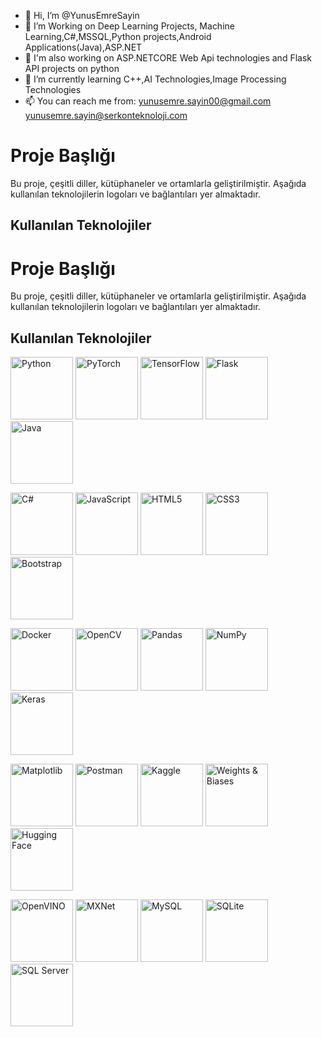 - 👋 Hi, I’m @YunusEmreSayin
- 👀 I’m Working on Deep Learning Projects, Machine Learning,C#,MSSQL,Python projects,Android Applications(Java),ASP.NET
- 👀 I'm also working on ASP.NETCORE Web Api technologies and Flask API projects on python
- 🌱 I’m currently learning C++,AI Technologies,Image Processing Technologies
- 📫 You can reach me from: yunusemre.sayin00@gmail.com yunusemre.sayin@serkonteknoloji.com
<!---
YunusEmreSayin/YunusEmreSayin is a ✨ special ✨ repository because its `README.md` (this file) appears on your GitHub profile.
You can click the Preview link to take a look at your changes.
--->
# Proje Başlığı

Bu proje, çeşitli diller, kütüphaneler ve ortamlarla geliştirilmiştir. Aşağıda kullanılan teknolojilerin logoları ve bağlantıları yer almaktadır.

## Kullanılan Teknolojiler

# Proje Başlığı

Bu proje, çeşitli diller, kütüphaneler ve ortamlarla geliştirilmiştir. Aşağıda kullanılan teknolojilerin logoları ve bağlantıları yer almaktadır.

## Kullanılan Teknolojiler

<p float="left">
    <img src="[https://www.python.org/community/logos/python-logo-master-v3-TM.png](https://www.python.org/)" width="100" height="100" alt="Python"/>
    <img src="[https://pytorch.org/assets/images/pytorch-logo.png]" width="100" height="100" alt="PyTorch"/>
    <img src="https://www.tensorflow.org/images/tf_logo_social.png" width="100" height="100" alt="TensorFlow"/>
    <img src="https://flask.palletsprojects.com/en/2.0.x/_static/flask-icon.png" width="100" height="100" alt="Flask"/>
    <img src="[https://upload.wikimedia.org/wikipedia/en/3/30/Java_logo_and_wordmark.svg](https://upload.wikimedia.org/wikipedia/tr/thumb/2/2e/Java_Logo.svg/450px-Java_Logo.svg.png?20111229210123)" width="100" height="100" alt="Java"/>
</p>

<p float="left">
    <img src="[https://upload.wikimedia.org/wikipedia/commons/4/4c/Csharp_Logo.png](https://upload.wikimedia.org/wikipedia/commons/thumb/0/0d/C_Sharp_wordmark.svg/225px-C_Sharp_wordmark.svg.png)" width="100" height="100" alt="C#"/>
    <img src="[https://upload.wikimedia.org/wikipedia/commons/6/6c/JavaScript-logo.png](https://upload.wikimedia.org/wikipedia/commons/thumb/9/99/Unofficial_JavaScript_logo_2.svg/338px-Unofficial_JavaScript_logo_2.svg.png)" width="100" height="100" alt="JavaScript"/>
    <img src="[https://upload.wikimedia.org/wikipedia/commons/b/b2/HTML5_logo_and_wordmark.svg](https://upload.wikimedia.org/wikipedia/commons/thumb/6/61/HTML5_logo_and_wordmark.svg/768px-HTML5_logo_and_wordmark.svg.png)" width="100" height="100" alt="HTML5"/>
    <img src="[https://upload.wikimedia.org/wikipedia/commons/d/d5/CSS3_logo.svg](https://upload.wikimedia.org/wikipedia/commons/thumb/d/d5/CSS3_logo_and_wordmark.svg/225px-CSS3_logo_and_wordmark.svg.png)" width="100" height="100" alt="CSS3"/>
    <img src="[https://getbootstrap.com/docs/5.1/assets/img/bootstrap-icons.svg](https://upload.wikimedia.org/wikipedia/commons/thumb/b/b2/Bootstrap_logo.svg/225px-Bootstrap_logo.svg.png)" width="100" height="100" alt="Bootstrap"/>
</p>

<p float="left">
    <img src="[https://www.docker.com/wp-content/uploads/2022/03/horizontal-logo-monochromatic-white.svg](https://upload.wikimedia.org/wikipedia/commons/thumb/4/4e/Docker_%28container_engine%29_logo.svg/450px-Docker_%28container_engine%29_logo.svg.png)" width="100" height="100" alt="Docker"/>
    <img src="[https://opencv.org/assets/images/opencv_logo_w.png](https://opencv.org/wp-content/uploads/2022/05/logo.png)" width="100" height="100" alt="OpenCV"/>
    <img src="[https://pandas.pydata.org/pandas-docs/stable/_static/pandas.svg](https://upload.wikimedia.org/wikipedia/commons/thumb/e/ed/Pandas_logo.svg/450px-Pandas_logo.svg.png)" width="100" height="100" alt="Pandas"/>
    <img src="https://upload.wikimedia.org/wikipedia/commons/thumb/3/31/NumPy_logo_2020.svg/214px-NumPy_logo_2020.svg.png" width="100" height="100" alt="NumPy"/>
    <img src="https://keras.io/img/logo.png" width="100" height="100" alt="Keras"/>
</p>

<p float="left">
    <img src="https://matplotlib.org/stable/_static/logo2.svg" width="100" height="100" alt="Matplotlib"/>
    <img src="[https://www.postman.com/assets/common/postman-logo-v2.svg](https://upload.wikimedia.org/wikipedia/commons/thumb/c/c2/Postman_%28software%29.png/180px-Postman_%28software%29.png)" width="100" height="100" alt="Postman"/>
    <img src="h[ttps://www.kaggle.com/static/images/kaggle-logo.svg](https://www.kaggle.com/static/images/site-logo.svg)" width="100" height="100" alt="Kaggle"/>
    <img src="[https://wandb.ai/img/wandb-logo-black.png](https://site.wandb.ai/wp-content/uploads/2024/05/Horizontal-WB-logo.svg)" width="100" height="100" alt="Weights & Biases"/>
    <img src="https://huggingface.co/front/assets/huggingface_logo.svg" width="100" height="100" alt="Hugging Face"/>
</p>

<p float="left">
    <img src="https://upload.wikimedia.org/wikipedia/commons/thumb/4/45/OpenVINO_logo.svg/768px-OpenVINO_logo.svg.png?20230122230514" width="100" height="100" alt="OpenVINO"/>
    <img src="[https://mxnet.apache.org/images/mxnet_logo.png](https://mxnet.apache.org/versions/1.9.1/assets/img/mxnet_logo.png)" width="100" height="100" alt="MXNet"/>
    <img src="https://www.mysql.com/common/logos/powered-by-mysql-167x86.png" width="100" height="100" alt="MySQL"/>
    <img src="https://upload.wikimedia.org/wikipedia/commons/thumb/3/38/SQLite370.svg/330px-SQLite370.svg.png" width="100" height="100" alt="SQLite"/>
    <img src="https://upload.wikimedia.org/wikipedia/commons/e/e2/Microsoft_SQL_Server_Logo.png" width="100" height="100" alt="SQL Server"/>
</p>




